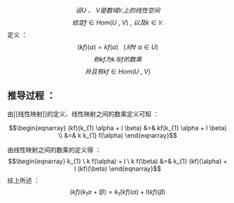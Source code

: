 $$设U \ 、 \ V是数域\mathbb{K}上的线性空间$$
$$给定f \in Hom(U \ , \ V) \ , \ 以及k \in \mathbb{K}$$
定义 ：
$$\tag{线性映射之间的数乘}(kf)(\alpha)=kf(\alpha) \ \ \ (对\forall \ \alpha \in U)$$
$$称kf为k与f的数乘$$
$$\tag{小推论}并且有kf \in Hom(U\ , \ V)$$
## 推导过程 ：

由[[线性映射]]的定义、线性映射之间的数乘定义可知 ：

$$\begin{eqnarray}
(kf)(k_{1} \alpha + l \beta)
&=& kf(k_{1} \alpha + l \beta) \\
&=& k k_{1} f(\alpha)
\end{eqnarray}$$

由线性映射之间的数乘的定义得 ：
$$\begin{eqnarray}
k_{1} \ k  f(\alpha) + l \ k  f(\beta)
&=& k_{1} (kf)(\alpha) + l (kf)(\beta)
\end{eqnarray}$$
综上所述 ：
$$(kf)(k_{1} \alpha + l \beta)=k_{1}(kf)(\alpha)+l(kf)(\beta)$$